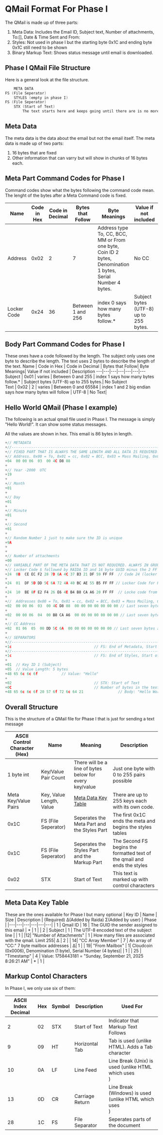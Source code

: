 # QMail Format For Phase I
The QMail is made up of three parts:
1. Meta Data: Includes the Email ID, Subject text, Number of attachments, To:[], Date & Time Sent and From:
2. Styles: Not used in phase I but the starting byte 0x1C and ending byte 0x1C still need to be shown 
3. Binary Markup Text: Shows status message until email is downloaded.

## Phase I QMail File Structure
Here is a general look at the file structure. 
```c
    META DATA
FS (File Seperator)
    STYLES (empty in phase I)
FS (File Seperator)
    STX (Start of Text)
        The text starts here and keeps going until there are is no more writing.
```

## Meta Data
The meta data is the data about the email but not the email itself. The meta data is made up of two parts:
1. 16 bytes that are fixed
2. Other information that can varry but will show in chunks of 16 bytes each. 

## Meta Part Command Codes for Phase I
Command codes show what the bytes following the command code mean. The lenght of the bytes after a Meta Command code is fixed. 

Name | Code in Hex | Code in Decimal | Bytes that Follow| Byte Meanings| Value if not included | Description 
---|---|---|---|---|---|---
Address | 0x02 | 2 | 7 | Address type To, CC, BCC, MM or From one byte, Coin ID 2 bytes, Denomination 1 bytes, Serial Number 4 bytes. | No CC | A mailbox address that the email was set to besides the receiver  |
Locker Code | 0x24 | 36 | Between 1 and 256 | index 0 says how many bytes follow.* | Subject bytes (UTF-8) up to 255 bytes.| No Subject  


## Body Part Command Codes for Phase I
These ones have a code followed by the length. The subject only uses one byte to describe the length. The text uses 2 bytes to describe the length of the text. 
Name | Code in Hex | Code in Decimal | Bytes that Follow| Byte Meanings| Value if not included | Description 
---|---|---|---|---|---|---
Subject | 0x01 | varies | Between 0 and 255  | index 1 says how many bytes follow.* | Subject bytes (UTF-8) up to 255 bytes.| No Subject  
Text | 0x02 | 2 | varies | Between 0 and 65584 | index 1 and 2 big endian says how many bytes will follow | UTF-8 | No Text|

## Hello World QMail (Phase I example)
The following is an actual qmail file used in Phase I. The message is simply "Hello World!". It can show some status messages.

All the values are shown in hex. This email is 86 bytes in length. 

```c
+// METADATA
+//-----------------------------------------------------------------------------
+// FIXED PART THAT IS ALWAYS THE SAME LENGTH AND ALL DATA IS REQUIRED. THE LENGTH IS ALWAY 16 BYTES
+// Address. 0x00 = To, 0x01 = cc, 0x02 = BCC, 0x03 = Mass Mailing, 0x04 = From, 0x05 = group
+04  00 00 06  03  00 4C D8 88 
+                       
+// Year -2000  UTC 
+19  
+
+// Month
+01
+
+// Day
+01
+
+// Minute
+01
+
+// Second
+01
+
+// Random Number 1 just to make sure the ID is unique 
+9A
+
+
+// Number of attachments
+00
+// VARIABLE PART OF THE META DATA THAT IS NOT REQUIRED. ALWAYS IN GROUPS OF 16 BYTES.
+// Locker Code $ followed by RAIDA ID and 16 byte GUID minus the 2 FF FFs that are assumed //
+24  0B  CE EC F2 28 7D 6A 4C 37 B3 21 DF 59 FF FF  // Code 24 (locker code) from RAIDA 11 (0x0B). Locker codes (14 bytes) always end in FF FF FF FF so last 2 bytes are assumed to be FF FF 
+
+24  01  DF 5D DD 5C 6A 72 4A 40 BC AE 55 B5 FF FF // Locker Code for Raida 1
+
+24  10  BE 8F E2 F4 26 E6 4E B4 B8 CA A6 20 FF FF  // Locke code from RAIDA 16
+
+//  Addresses 0x00 = To, 0x01 = cc, 0x02 = BCC, 0x03 = Mass Mailing, 0x04 = From, 0x05 = group
+02  00 00 06  03  00 4C D8 88  00 00 00 00 00 00 00 // Last seven bytes are reserved for future use. 
+
+02  00 00 06  04  00 B8 CA A6  00 00 00 00 00 00 00 // Last seven bytes are reserved for future use. 
+
+// CC Address 
+02  01 06  05  00 DD 5C 6A  00 00 00 00 00 00 00 // Last seven bytes are reserved for future use. 
+
+// SEPARATORS
+//-----------------------------------------------------------------------------
+1c                                      // FS: End of Metadata, Start of Styles. In Phase I, Styles is empty. 
+//-----------------------------------------------------------------------------
+1c                                      // FS: End of Styles, Start of Markup
+
+01  // Key ID 1 (Subject)
+05  // Value Length: 5 bytes
+48 65 6c 6c 6f           // Value: "Hello"
+
+02                                      // STX: Start of Text
+0C                                      // Number of bytes in the text tha follows: 12
+48 65 6c 6c 6f 20 57 6f 72 6c 64 21                // Body: "Hello World!"

```

## Overall Structure
This is the structure of a QMail file for Phase I that is just for sending a text message

| ASCII Control Character (Hex) | Name | Meaning | Description |
|---|---|---|---|
| 1 byte int| Key/Value Pair Count | There will be a line of bytes below for every key/value | Just one byte with 0 to 255 pairs possible|
| Meta Key/Value Pairs | Key, Value Length, Value| [Meta Data Key Table](#meta-data-key-table)| There are up to 255 keys each with its own code.| 
| 0x1C| FS (File Seperator) |Seperates the Meta Part and the Styles Part| The first 0x1C ends the meta and begins the styles tables |
| 0x1C| FS (File Seperator) |Seperates the Styles Part and the Markup Part| The Second FS begins the formatted text of the qmail and ends the styles |
| 0x02 |STX| Start of Text |  This text is marked up with control characters | We will not start marking this up until Phase II |

## Meta Data Key Table
These are the ones available for Phase I but many optional 
| Key ID | Name | Size | Description | (Required) Δ(Added by Raida) Σ(Added by user) | Phase |
|---|---|---|---|---|---|
| 1 | Qmail ID | 16 | The GUID the sender assigned to this email | * | 1 |
| 2 | Subject | 1 | The UTF-8 encoded text of the subject line  | | 1 |
|12| "Number of Attachments" | 1 | How many files are associated with the qmail. Limit 255| Δ | 2 |
| 14| "CC Array Member" | 7 | An array of "CC:" 7 byte mailbox addresses | Δ| 1 |
| 19| "From Mailbox" | 1| Cloudcoin (0x0006), Denomination (1 byte), Serial Number (4 bytes)| | 1 |
| 25 | "Timestamp" | 4 | Value: 1758443181 = "Sunday, September 21, 2025 8:26:21 AM" | * | 1 |

## Markup Contol Characters
In Phase I, we only use six of them:

| ASCII Index Decimal | Hex | Symbol | Description | Used For |
|-------|-----|---------|-------------|------------|
| 2 | 02 | STX | Start of Text | Indicator that Markup Text Follows
| 9 | 09 | HT | Horizontal Tab | Tab is used (unlike HTML). Adds a Tab character
| 10 | 0A | LF | Line Feed | Line Break (Unix) is used (unlike HTML which uses <br>)
| 13 | 0D | CR | Carriage Return | Line Break (Windows) is used (unlike HTML  which uses <br>)
| 28 | 1C | FS | File Separator | Seperates parts of the document
